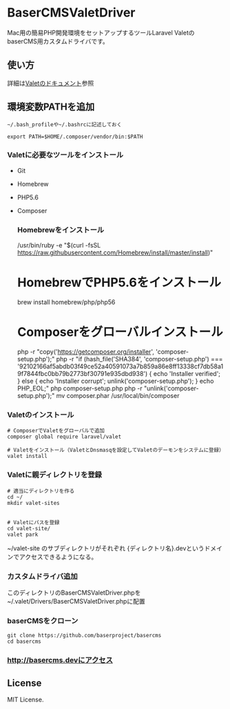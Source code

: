 # BaserCMSValetDriver
Mac用の簡易PHP開発環境をセットアップするツールLaravel ValetのbaserCMS用カスタムドライバです。

## 使い方
詳細は[Valetのドキュメント](https://laravel.com/docs/5.2/valet#installation)参照

## 環境変数PATHを追加
    ~/.bash_profileや~/.bashrcに記述しておく

    export PATH=$HOME/.composer/vendor/bin:$PATH


### Valetに必要なツールをインストール
* Git
* Homebrew
* PHP5.6
* Composer

    ### Homebrewをインストール
    /usr/bin/ruby -e "$(curl -fsSL https://raw.githubusercontent.com/Homebrew/install/master/install)"

    # HomebrewでPHP5.6をインストール
    brew install homebrew/php/php56

    # Composerをグローバルインストール
    php -r "copy('https://getcomposer.org/installer', 'composer-setup.php');"
    php -r "if (hash_file('SHA384', 'composer-setup.php') === '92102166af5abdb03f49ce52a40591073a7b859a86e8ff13338cf7db58a19f7844fbc0bb79b2773bf30791e935dbd938') { echo 'Installer verified'; } else { echo 'Installer corrupt'; unlink('composer-setup.php'); } echo PHP_EOL;"
    php composer-setup.php
    php -r "unlink('composer-setup.php');"
    mv composer.phar /usr/local/bin/composer

### Valetのインストール

    # ComposerでValetをグローバルで追加
    composer global require laravel/valet

    # Valetをインストール（ValetとDnsmasqを設定してValetのデーモンをシステムに登録）
    valet install

### Valetに親ディレクトリを登録

    # 適当にディレクトリを作る
    cd ~/
    mkdir valet-sites


    # Valetにパスを登録
    cd valet-site/
    valet park

~/valet-site のサブディレクトリがそれぞれ {ディレクトリ名}.devというドメインでアクセスできるようになる。

### カスタムドライバ追加
このディレクトリのBaserCMSValetDriver.phpを~/.valet/Drivers/BaserCMSValetDriver.phpに配置

### baserCMSをクローン
    git clone https://github.com/baserproject/basercms
    cd basercms

### http://basercms.devにアクセス


## License
MIT License.
